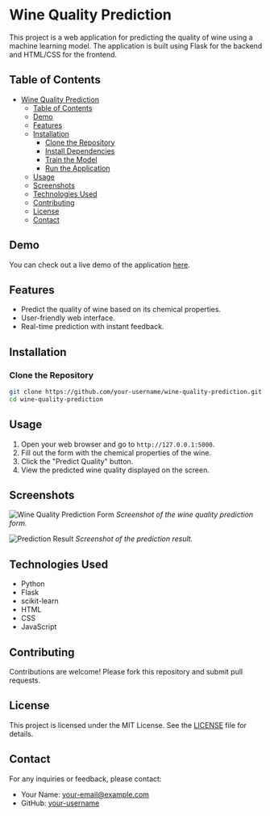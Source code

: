 # Wine Quality Prediction

This project is a web application for predicting the quality of wine using a machine learning model. The application is built using Flask for the backend and HTML/CSS for the frontend.

## Table of Contents

- [Wine Quality Prediction](#wine-quality-prediction)
  - [Table of Contents](#table-of-contents)
  - [Demo](#demo)
  - [Features](#features)
  - [Installation](#installation)
    - [Clone the Repository](#clone-the-repository)
    - [Install Dependencies](#install-dependencies)
    - [Train the Model](#train-the-model)
    - [Run the Application](#run-the-application)
  - [Usage](#usage)
  - [Screenshots](#screenshots)
  - [Technologies Used](#technologies-used)
  - [Contributing](#contributing)
  - [License](#license)
  - [Contact](#contact)

## Demo

You can check out a live demo of the application [here](http://127.0.0.1:5000).

## Features

- Predict the quality of wine based on its chemical properties.
- User-friendly web interface.
- Real-time prediction with instant feedback.

## Installation

### Clone the Repository

```bash
git clone https://github.com/your-username/wine-quality-prediction.git
cd wine-quality-prediction
```
## Usage

1. Open your web browser and go to `http://127.0.0.1:5000`.
2. Fill out the form with the chemical properties of the wine.
3. Click the "Predict Quality" button.
4. View the predicted wine quality displayed on the screen.

## Screenshots

![Wine Quality Prediction Form](screenshots/form.png)
*Screenshot of the wine quality prediction form.*

![Prediction Result](screenshots/result.png)
*Screenshot of the prediction result.*

## Technologies Used

- Python
- Flask
- scikit-learn
- HTML
- CSS
- JavaScript

## Contributing

Contributions are welcome! Please fork this repository and submit pull requests.

## License

This project is licensed under the MIT License. See the [LICENSE](LICENSE) file for details.

## Contact

For any inquiries or feedback, please contact:

- Your Name: [your-email@example.com](mailto:your-email@example.com)
- GitHub: [your-username](https://github.com/your-username)

